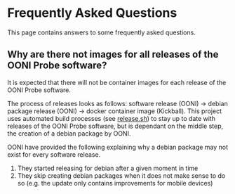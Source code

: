# Frequently Asked Questions #

This page contains answers to some frequently asked questions.

## Why are there not images for all releases of the OONI Probe software? ##

It is expected that there will not be container images for each release of the OONI Probe software.

The process of releases looks as follows: software release (OONI) -> debian package release (OONI) -> docker container image (Kickball). This project uses automated build processes (see [release.sh](release.sh)) to stay up to date with releases of the OONI Probe software, but is dependant on the middle step, the creation of a debian package by OONI.

OONI have provided the following explaining why a debian package may not exist for every software release.
1) They started releasing for debian after a given moment in time
2) They skip creating debian packages when it does not make sense to do so (e.g. the update only contains improvements for mobile devices)